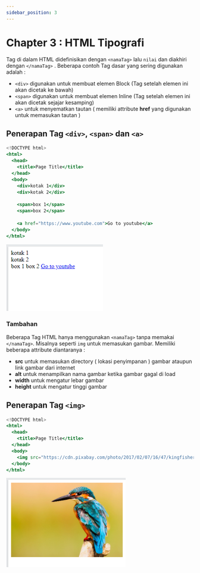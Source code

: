 ```yaml
---
sidebar_position: 3
---
```


# Chapter 3 : HTML Tipografi

Tag di dalam HTML didefinisikan dengan `<namaTag>` lalu `nilai` dan diakhiri dengan `</namaTag>` . Beberapa contoh Tag dasar yang sering digunakan adalah :

- `<div>` digunakan untuk membuat elemen Block (Tag setelah elemen ini akan dicetak ke bawah)
- `<span>` digunakan untuk membuat elemen Inline (Tag setelah elemen ini akan dicetak sejajar kesamping)
- `<a>` untuk menyematkan tautan ( memiliki attribute **href** yang digunakan untuk memasukan tautan )

## Penerapan Tag `<div>`, `<span>` dan `<a>`

```jsx title="index.html"
<!DOCTYPE html>
<html>
  <head>
    <title>Page Title</title>
  </head>
  <body>
    <div>kotak 1</div>
    <div>kotak 2</div>

    <span>box 1</span>
    <span>box 2</span>

    <a href="https://www.youtube.com">Go to youtube</a>
  </body>
</html>
```

![Docusaurus Plushie](./img/gambar1.png)

### Tambahan

Beberapa Tag HTML hanya menggunakan `<namaTag>` tanpa memakai `</namaTag>`. Misalnya seperti `img` untuk memasukan gambar. Memiliki beberapa attribute diantaranya :

- **src** untuk memasukan directory ( lokasi penyimpanan ) gambar ataupun link gambar dari internet
- **alt** untuk menampilkan nama gambar ketika gambar gagal di load
- **width** untuk mengatur lebar gambar
- **height** untuk mengatur tinggi gambar

## Penerapan Tag `<img>`

```jsx title="index.html"
<!DOCTYPE html>
<html>
  <head>
    <title>Page Title</title>
  </head>
  <body>
    <img src="https://cdn.pixabay.com/photo/2017/02/07/16/47/kingfisher-2046453_1280.jpg" alt="Small bird" width="300" height="auto">
  </body>
</html>
```

![Docusaurus Plushie](./img/gambar2.png)
